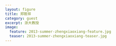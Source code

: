 ```yaml
---
layout: figure
title: 郑筱祥
category: guest
excerpt: 浙大教授
image:
  feature: 2013-summer-zhengxiaoxiang-feature.jpg
  teaser: 2013-summer-zhengxiaoxiang-teaser.jpg
---
```



